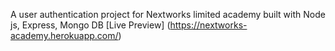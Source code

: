 A user authentication project for Nextworks limited academy built with Node js, Express, Mongo DB
[Live Preview] (https://nextworks-academy.herokuapp.com/)
